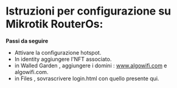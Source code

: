 # Istruzioni per configurazione su Mikrotik RouterOs:

**Passi da seguire**

- Attivare la configurazione hotspot.
- In identity aggiungere l'NFT associato.
- in Walled Garden , aggiungere  i domini : www.algowifi.com e algowifi.com.
- in Files , sovrascrivere login.html con quello presente qui.

